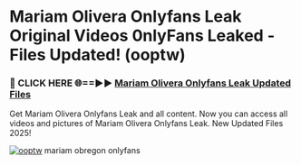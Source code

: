 # Mariam Olivera Onlyfans Leak Original Videos 0nlyFans Leaked - Files Updated! (ooptw)

<h3>🔴 CLICK HERE 🌐==►► <a href="https://tinyurl.com/2wckxsce" rel="nofollow">Mariam Olivera Onlyfans Leak Updated Files</a></h3>

Get Mariam Olivera Onlyfans Leak and all content. Now you can access all videos and pictures of Mariam Olivera Onlyfans Leak. New Updated Files 2025!

[![ooptw](https://i.imgur.com/AFduVYN.gif)](https://tinyurl.com/2wckxsce)
mariam obregon onlyfans